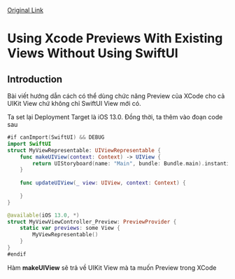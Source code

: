 [Original Link](https://betterprogramming.pub/using-xcode-previews-with-existing-views-without-using-swiftui-a8dae93ecd23)

# Using Xcode Previews With Existing Views Without Using SwiftUI
## Introduction
Bài viết hướng dẫn cách có thể dùng chức năng Preview của XCode cho cả UIKit View chứ không chỉ SwiftUI View mới có.

Ta set lại Deployment Target là iOS 13.0. Đồng thời, ta thêm vào đoạn code sau

```swift
#if canImport(SwiftUI) && DEBUG
import SwiftUI
struct MyViewRepresentable: UIViewRepresentable {
    func makeUIView(context: Context) -> UIView {
        return UIStoryboard(name: "Main", bundle: Bundle.main).instantiateInitialViewController()!.view
    }
    
    func updateUIView(_ view: UIView, context: Context) {
        
    }
}

@available(iOS 13.0, *)
struct MyViewViewController_Preview: PreviewProvider {
    static var previews: some View {
        MyViewRepresentable()
    }
}
#endif
```

Hàm __makeUIView__ sẽ trả về UIKit View mà ta muốn Preview trong XCode

